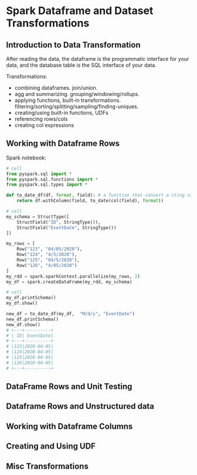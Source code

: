 # Spark Dataframe and Dataset Transformations
## Introduction to Data Transformation
After reading the data, the dataframe is the programmatic interface for your data, and the database table is the SQL interface of your data. 

Transformations:
- combining dataframes. join/union. 
- agg and summarizing. grouping/windowing/rollups. 
- applying functions, built-in transformations. filtering/sorting/splitting/sampling/finding-uniques. 
- creating/using built-in functions, UDFs
- referencing rows/cols
- creating col expressions

## Working with Dataframe Rows
Spark notebook:
```py
# cell
from pyspark.sql import *
from pyspark.sql.functions import *
from pyspark.sql.types import *

def to_date_df(df, format, field): # a function that convert a sting col to date 
    return df.withColumn(field, to_date(col(field), format))

# cell
my_schema = StructType([
    StructField("ID", StringType()),
    StructField("EventDate", StringType())
])

my_rows = [
    Row("123", "04/05/2020"), 
    Row("124", "4/5/2020"), 
    Row("125", "04/5/2020"), 
    Row("126", "4/05/2020")
]
my_rdd = spark.sparkContext.parallelize(my_rows, 2)
my_df = spark.createDataFrame(my_rdd, my_schema)

# cell
my_df.printSchema()
my_df.show()

new_df = to_date_df(my_df,  "M/d/y", "EventDate")
new_df.printSchema()
new_df.show() 
# +---+----------+ 
# | ID| EventDate| 
# +---+----------+ 
# |123|2020-04-05| 
# |124|2020-04-05| 
# |125|2020-04-05| 
# |126|2020-04-05| 
# +---+----------+
```

## DataFrame Rows and Unit Testing



## Dataframe Rows and Unstructured data



## Working with Dataframe Columns



## Creating and Using UDF



## Misc Transformations


